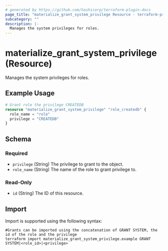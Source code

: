 ```yaml
---
# generated by https://github.com/hashicorp/terraform-plugin-docs
page_title: "materialize_grant_system_privilege Resource - terraform-provider-materialize"
subcategory: ""
description: |-
  Manages the system privileges for roles.
---
```


# materialize_grant_system_privilege (Resource)

Manages the system privileges for roles.

## Example Usage

```terraform
# Grant role the privilege CREATEDB
resource "materialize_grant_system_privilege" "role_createdb" {
  role_name = "role"
  privilege = "CREATEDB"
}
```

<!-- schema generated by tfplugindocs -->
## Schema

### Required

- `privilege` (String) The privilege to grant to the object.
- `role_name` (String) The name of the role to grant privilege to.

### Read-Only

- `id` (String) The ID of this resource.

## Import

Import is supported using the following syntax:

```shell
#Grants can be imported using the concatenation of GRANT SYSTEM, the id of the role and the privilege 
terraform import materialize_grant_system_privilege.example GRANT SYSTEM|<role_id>|<privilege>
```
